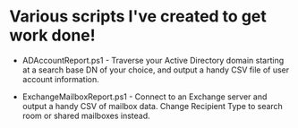 # Various scripts I've created to get work done!

* ADAccountReport.ps1 - Traverse your Active Directory domain starting at a search base DN of your choice, and output a handy CSV file of user account information.

* ExchangeMailboxReport.ps1 - Connect to an Exchange server and output a handy CSV of mailbox data. Change Recipient Type to search room or shared mailboxes instead.
